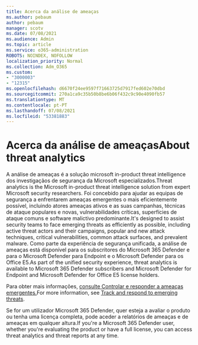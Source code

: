 ```yaml
---
title: Acerca da análise de ameaças
ms.author: pebaum
author: pebaum
manager: scotv
ms.date: 07/08/2021
ms.audience: Admin
ms.topic: article
ms.service: o365-administration
ROBOTS: NOINDEX, NOFOLLOW
localization_priority: Normal
ms.collection: Adm_O365
ms.custom:
- "3000003"
- "12315"
ms.openlocfilehash: d6670f24ee9597f71663725d7917fed602e70dbd
ms.sourcegitcommit: 270a1ca9c35b50b8be6b06f432c9c90e4090fb57
ms.translationtype: MT
ms.contentlocale: pt-PT
ms.lasthandoff: 07/08/2021
ms.locfileid: "53381883"
---
```

# <a name="about-threat-analytics"></a><span data-ttu-id="6b0a0-102">Acerca da análise de ameaças</span><span class="sxs-lookup"><span data-stu-id="6b0a0-102">About threat analytics</span></span>

<span data-ttu-id="6b0a0-103">A análise de ameaças é a solução microsoft in-product threat intelligence dos investigaçãos de segurança da Microsoft especializados.</span><span class="sxs-lookup"><span data-stu-id="6b0a0-103">Threat analytics is the Microsoft in-product threat intelligence solution from expert Microsoft security researchers.</span></span> <span data-ttu-id="6b0a0-104">Foi concebido para ajudar as equipas de segurança a enfrentarem ameaças emergentes o mais eficientemente possível, incluindo atores ameaças ativos e as suas campanhas, técnicas de ataque populares e novas, vulnerabilidades críticas, superfícies de ataque comuns e software malictivo predominante.</span><span class="sxs-lookup"><span data-stu-id="6b0a0-104">It's designed to assist security teams to face emerging threats as efficiently as possible, including active threat actors and their campaigns, popular and new attack techniques, critical vulnerabilities, common attack surfaces, and prevalent malware.</span></span> <span data-ttu-id="6b0a0-105">Como parte da experiência de segurança unificada, a análise de ameaças está disponível para os subscritores do Microsoft 365 Defender e para o Microsoft Defender para Endpoint e o Microsoft Defender para os Office E5.</span><span class="sxs-lookup"><span data-stu-id="6b0a0-105">As part of the unified security experience, threat analytics is available to Microsoft 365 Defender subscribers and Microsoft Defender for Endpoint and Microsoft Defender for Office E5 license holders.</span></span> 

<span data-ttu-id="6b0a0-106">Para obter mais informações, [consulte Controlar e responder a ameaças emergentes.](/microsoft-365/security/defender/threat-analytics)</span><span class="sxs-lookup"><span data-stu-id="6b0a0-106">For more information, see [Track and respond to emerging threats](/microsoft-365/security/defender/threat-analytics).</span></span>

<span data-ttu-id="6b0a0-107">Se for um utilizador Microsoft 365 Defender, quer esteja a avaliar o produto ou tenha uma licença completa, pode aceder a relatórios de ameaças e de ameaças em qualquer altura.</span><span class="sxs-lookup"><span data-stu-id="6b0a0-107">If you're a Microsoft 365 Defender user, whether you're evaluating the product or have a full license, you can access threat analytics and threat reports at any time.</span></span> 